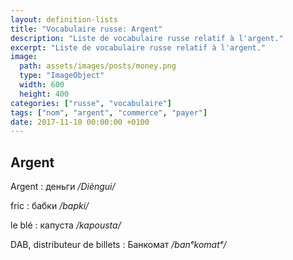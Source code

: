 ```yaml
---
layout: definition-lists
title: "Vocabulaire russe: Argent"
description: "Liste de vocabulaire russe relatif à l'argent."
excerpt: "Liste de vocabulaire russe relatif à l'argent."
image:
  path: assets/images/posts/money.png
  type: "ImageObject"
  width: 600
  height: 400
categories: ["russe", "vocabulaire"]
tags: ["nom", "argent", "commerce", "payer"]
date: 2017-11-10 00:00:00 +0100
---
```


## Argent

Argent
: деньги
*/Dièngui/*

fric
: бабки
*/bapki/*

le blé
: капуста
*/kapousta/*

DAB, distributeur de billets
: Банкомат
*/banᵉkomatᵉ/*
